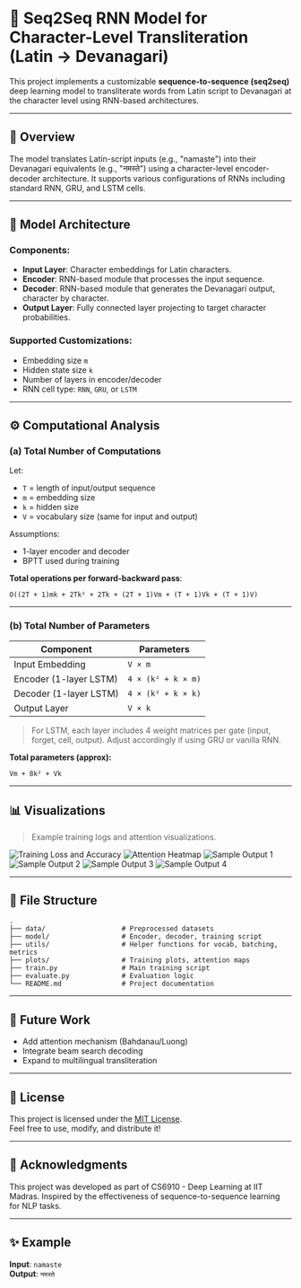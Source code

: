 # 🔡 Seq2Seq RNN Model for Character-Level Transliteration (Latin → Devanagari)

This project implements a customizable **sequence-to-sequence (seq2seq)** deep learning model to transliterate words from Latin script to Devanagari at the character level using RNN-based architectures.

---

## 🚀 Overview

The model translates Latin-script inputs (e.g., "namaste") into their Devanagari equivalents (e.g., "नमस्ते") using a character-level encoder-decoder architecture. It supports various configurations of RNNs including standard RNN, GRU, and LSTM cells.

---

## 🧠 Model Architecture

### Components:
- **Input Layer**: Character embeddings for Latin characters.
- **Encoder**: RNN-based module that processes the input sequence.
- **Decoder**: RNN-based module that generates the Devanagari output, character by character.
- **Output Layer**: Fully connected layer projecting to target character probabilities.

### Supported Customizations:
- Embedding size `m`
- Hidden state size `k`
- Number of layers in encoder/decoder
- RNN cell type: `RNN`, `GRU`, or `LSTM`

---

## ⚙️ Computational Analysis

### (a) Total Number of Computations
Let:
- `T` = length of input/output sequence  
- `m` = embedding size  
- `k` = hidden size  
- `V` = vocabulary size (same for input and output)

Assumptions:
- 1-layer encoder and decoder
- BPTT used during training

**Total operations per forward-backward pass**:
```
O((2T + 1)mk + 2Tk² + 2Tk + (2T + 1)Vm + (T + 1)Vk + (T + 1)V)
```

---

### (b) Total Number of Parameters

| Component            | Parameters       |
|----------------------|------------------|
| Input Embedding      | `V × m`          |
| Encoder (1-layer LSTM)| `4 × (k² + k × m)` |
| Decoder (1-layer LSTM)| `4 × (k² + k × k)` |
| Output Layer         | `V × k`          |

> For LSTM, each layer includes 4 weight matrices per gate (input, forget, cell, output). Adjust accordingly if using GRU or vanilla RNN.

**Total parameters (approx):**
```
Vm + 8k² + Vk
```

---

## 📊 Visualizations

> Example training logs and attention visualizations.

![Training Loss and Accuracy](https://github.com/user-attachments/assets/05a0297f-867f-4e38-b8da-d56f559827e0)
![Attention Heatmap](https://github.com/user-attachments/assets/4dd6c11d-7551-475b-855e-772e81399535)
![Sample Output 1](https://github.com/user-attachments/assets/55279210-c154-4798-8ea4-d0f47033aa33)
![Sample Output 2](https://github.com/user-attachments/assets/f9334ca0-44f0-453b-9722-6bff53a9bb06)
![Sample Output 3](https://github.com/user-attachments/assets/99e85f18-fef1-41af-8591-d6071e9db3d4)
![Sample Output 4](https://github.com/user-attachments/assets/c8bebbbc-7415-4189-98a7-08f130ad21ba)

---

## 📁 File Structure

```
.
├── data/                   # Preprocessed datasets
├── model/                  # Encoder, decoder, training script
├── utils/                  # Helper functions for vocab, batching, metrics
├── plots/                  # Training plots, attention maps
├── train.py                # Main training script
├── evaluate.py             # Evaluation logic
└── README.md               # Project documentation
```

---

## 🧪 Future Work

- Add attention mechanism (Bahdanau/Luong)
- Integrate beam search decoding
- Expand to multilingual transliteration

---

## 📜 License

This project is licensed under the [MIT License](https://opensource.org/licenses/MIT).  
Feel free to use, modify, and distribute it!

---

## 🙌 Acknowledgments

This project was developed as part of CS6910 - Deep Learning at IIT Madras. Inspired by the effectiveness of sequence-to-sequence learning for NLP tasks.

---

## ✨ Example

**Input**: `namaste`  
**Output**: `नमस्ते`
